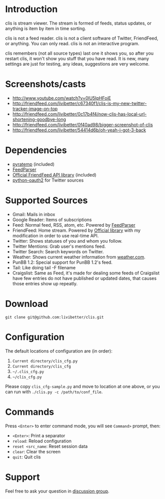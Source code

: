 # Introduction

clis is stream viewer. The stream is formed of feeds, status updates, or anything is item by item in time sorting.

clis is not a feed reader. clis is not a client software of Twitter, FriendFeed, or anything. You can only read. clis is not an interactive program.

clis remembers (not all source types) last one it shows you, so after you restart clis, it won't show you stuff that you have read. It is new, many settings are just for testing, any ideas, suggestions are very welcome.

# Screenshots/casts

 * http://www.youtube.com/watch?v=0lU5IpHFoiE
 * http://friendfeed.com/livibetter/c67340f1/clis-is-my-new-twitter-tracker-image-on-top
 * http://friendfeed.com/livibetter/0c17b4f4/now-clis-has-local-url-shortening-goodbye-long
 * http://friendfeed.com/livibetter/0f40ad98/bigger-screenshot-of-clis
 * http://friendfeed.com/livibetter/54414d6b/oh-yeah-i-got-3-back

# Dependencies

 * [pyratemp](http://www.simple-is-better.org/template/pyratemp.html) (included)
 * [FeedParser](http://feedparser.org/)
 * [Official FriendFeed API library](http://code.google.com/p/friendfeed-api/) (included)
 * [python-oauth2](http://github.com/simplegeo/python-oauth2) for Twitter sources

# Supported Sources

 * Gmail: Mails in inbox
 * Google Reader: Items of subscriptions
 * Feed: Normal feed, RSS, atom, etc. Powered by [FeedParser](http://feedparser.org/)
 * FriendFeed: Home stream. Powered by [Official library](http://code.google.com/p/friendfeed-api/) with my modification in order to use real-time API.
 * Twitter: Shows statuses of you and whom you follow.
 * Twitter Mentions: Grab user's mentions feed.
 * Twitter Search: Search keywords on Twitter.
 * Weather: Shows current weather information from [weather.com](http://www.weather.com/).
 * PunBB 1.2: Special support for PunBB 1.2's feed.
 * Tail: Like doing tail -F filename
 * Craigslist: Same as Feed, it's made for dealing some feeds of Craigslist have few entries do not have published or updated dates, that causes those entries show up repeatly.

# Download

    git clone git@github.com:livibetter/clis.git

# Configuration

The default locations of configuration are (in order):

 1. `Current directory/clis_cfg.py`
 2. `Current directory/clis_cfg`
 3. `~/.clis_cfg.py`
 4. `~/clis_cfg.py`

Please copy `clis_cfg-sample.py` and move to location at one above, or you can run with `./clis.py -c /path/to/conf_file`.

# Commands

Press `<Enter>` to enter command mode, you will see `Command>` prompt, then:

 * `<Enter>`: Print a separator
 * `reload`: Reload configuration
 * `reset <src_name`: Reset session data
 * `clear`: Clear the screen
 * `quit`: Quit clis
 
# Support

Feel free to ask your question in [discussion group](http://groups.google.com/group/yu-jie-lin).
